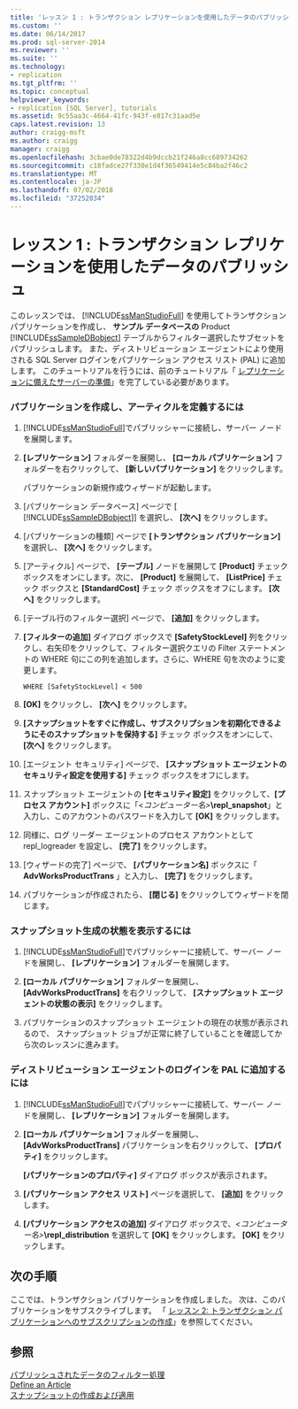 ```yaml
---
title: 'レッスン 1 : トランザクション レプリケーションを使用したデータのパブリッシュ | Microsoft Docs'
ms.custom: ''
ms.date: 06/14/2017
ms.prod: sql-server-2014
ms.reviewer: ''
ms.suite: ''
ms.technology:
- replication
ms.tgt_pltfrm: ''
ms.topic: conceptual
helpviewer_keywords:
- replication [SQL Server], tutorials
ms.assetid: 9c55aa3c-4664-41fc-943f-e817c31aad5e
caps.latest.revision: 13
author: craigg-msft
ms.author: craigg
manager: craigg
ms.openlocfilehash: 3cbae0de78322d4b9dccb21f246a8cc689734262
ms.sourcegitcommit: c18fadce27f330e1d4f36549414e5c84ba2f46c2
ms.translationtype: MT
ms.contentlocale: ja-JP
ms.lasthandoff: 07/02/2018
ms.locfileid: "37252034"
---
```

# <a name="lesson-1-publishing-data-using-transactional-replication"></a>レッスン 1 : トランザクション レプリケーションを使用したデータのパブリッシュ
  このレッスンでは、 [!INCLUDE[ssManStudioFull](../../includes/ssmanstudiofull-md.md)] を使用してトランザクション パブリケーションを作成し、 **サンプル データベースの** Product [!INCLUDE[ssSampleDBobject](../../includes/sssampledbobject-md.md)] テーブルからフィルター選択したサブセットをパブリッシュします。 また、ディストリビューション エージェントにより使用される SQL Server ログインをパブリケーション アクセス リスト (PAL) に追加します。 このチュートリアルを行うには、前のチュートリアル「 [レプリケーションに備えたサーバーの準備](tutorial-preparing-the-server-for-replication.md)」を完了している必要があります。  
  
### <a name="to-create-a-publication-and-define-articles"></a>パブリケーションを作成し、アーティクルを定義するには  
  
1.  [!INCLUDE[ssManStudioFull](../../includes/ssmanstudiofull-md.md)]でパブリッシャーに接続し、サーバー ノードを展開します。  
  
2.  **[レプリケーション]** フォルダーを展開し、 **[ローカル パブリケーション]** フォルダーを右クリックして、 **[新しいパブリケーション]** をクリックします。  
  
     パブリケーションの新規作成ウィザードが起動します。  
  
3.  [パブリケーション データベース] ページで [ [!INCLUDE[ssSampleDBobject](../../includes/sssampledbobject-md.md)]] を選択し、 **[次へ]** をクリックします。  
  
4.  [パブリケーションの種類] ページで **[トランザクション パブリケーション]** を選択し、 **[次へ]** をクリックします。  
  
5.  [アーティクル] ページで、 **[テーブル]** ノードを展開して **[Product]** チェック ボックスをオンにします。次に、 **[Product]** を展開して、 **[ListPrice]** チェック ボックスと **[StandardCost]** チェック ボックスをオフにします。 **[次へ]** をクリックします。  
  
6.  [テーブル行のフィルター選択] ページで、 **[追加]** をクリックします。  
  
7.  **[フィルターの追加]** ダイアログ ボックスで **[SafetyStockLevel]** 列をクリックし、右矢印をクリックして、フィルター選択クエリの Filter ステートメントの WHERE 句にこの列を追加します。さらに、WHERE 句を次のように変更します。  
  
    ```  
    WHERE [SafetyStockLevel] < 500  
    ```  
  
8.  **[OK]** をクリックし、 **[次へ]** をクリックします。  
  
9. **[スナップショットをすぐに作成し、サブスクリプションを初期化できるようにそのスナップショットを保持する]** チェック ボックスをオンにして、 **[次へ]** をクリックします。  
  
10. [エージェント セキュリティ] ページで、 **[スナップショット エージェントのセキュリティ設定を使用する]** チェック ボックスをオフにします。  
  
11. スナップショット エージェントの **[セキュリティ設定]** をクリックして、**[プロセス アカウント]** ボックスに「\<*コンピューター名>***\repl_snapshot**」と入力し、このアカウントのパスワードを入力して **[OK]** をクリックします。  
  
12. 同様に、ログ リーダー エージェントのプロセス アカウントとして repl_logreader を設定し、 **[完了]** をクリックします。  
  
13. [ウィザードの完了] ページで、 **[パブリケーション名]** ボックスに「 **AdvWorksProductTrans** 」と入力し、 **[完了]** をクリックします。  
  
14. パブリケーションが作成されたら、 **[閉じる]** をクリックしてウィザードを閉じます。  
  
### <a name="to-view-the-status-of-snapshot-generation"></a>スナップショット生成の状態を表示するには  
  
1.  [!INCLUDE[ssManStudioFull](../../includes/ssmanstudiofull-md.md)]でパブリッシャーに接続して、サーバー ノードを展開し、 **[レプリケーション]** フォルダーを展開します。  
  
2.  **[ローカル パブリケーション]** フォルダーを展開し、 **[AdvWorksProductTrans]** を右クリックして、 **[スナップショット エージェントの状態の表示]** をクリックします。  
  
3.  パブリケーションのスナップショット エージェントの現在の状態が表示されるので、 スナップショット ジョブが正常に終了していることを確認してから次のレッスンに進みます。  
  
### <a name="to-add-the-distribution-agent-login-to-the-pal"></a>ディストリビューション エージェントのログインを PAL に追加するには  
  
1.  [!INCLUDE[ssManStudioFull](../../includes/ssmanstudiofull-md.md)]でパブリッシャーに接続して、サーバー ノードを展開し、 **[レプリケーション]** フォルダーを展開します。  
  
2.  **[ローカル パブリケーション]** フォルダーを展開し、 **[AdvWorksProductTrans]** パブリケーションを右クリックして、 **[プロパティ]** をクリックします。  
  
     **[パブリケーションのプロパティ]** ダイアログ ボックスが表示されます。  
  
3.  **[パブリケーション アクセス リスト]** ページを選択して、 **[追加]** をクリックします。  
  
4.  **[パブリケーション アクセスの追加]** ダイアログ ボックスで、*<コンピューター名>***\repl_distribution** を選択して **[OK]** をクリックします。 **[OK]** をクリックします。  
  
## <a name="next-steps"></a>次の手順  
 ここでは、トランザクション パブリケーションを作成しました。 次は、このパブリケーションをサブスクライブします。 「 [レッスン 2: トランザクション パブリケーションへのサブスクリプションの作成](lesson-2-creating-a-subscription-to-the-transactional-publication.md)」を参照してください。  
  
## <a name="see-also"></a>参照  
 [パブリッシュされたデータのフィルター処理](publish/filter-published-data.md)   
 [Define an Article](publish/define-an-article.md)   
 [スナップショットの作成および適用](create-and-apply-the-snapshot.md)  
  
  
